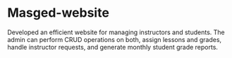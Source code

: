 # Masged-website
Developed an efficient website for managing instructors and students. The admin can perform CRUD operations on both, assign lessons and grades, handle instructor requests, and generate monthly student grade reports.
